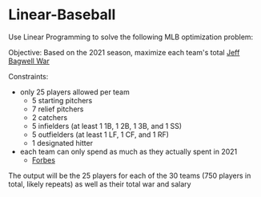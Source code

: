 # Linear-Baseball

Use Linear Programming to solve the following MLB optimization problem:

Objective: Based on the 2021 season, maximize each team's total [Jeff Bagwell War](https://github.com/NeilPaine538/MLB-WAR-data-historical)

Constraints:
- only 25 players allowed per team
  - 5 starting pitchers
  - 7 relief pitchers
  - 2 catchers 
  - 5 infielders (at least 1 1B, 1 2B, 1 3B, and 1 SS)
  - 5 outfielders (at least 1 LF, 1 CF, and 1 RF)
  - 1 designated hitter
- each team can only spend as much as they actually spent in 2021
    - [Forbes](https://www.forbes.com/sites/maurybrown/2021/12/22/2021-mlb-final-player-payrolls-show-168m-drop-from-last-full-season-heres-every-team/?sh=674b3e663999)
    
The output will be the 25 players for each of the 30 teams (750 players in total, likely repeats) as well as their total war and salary
